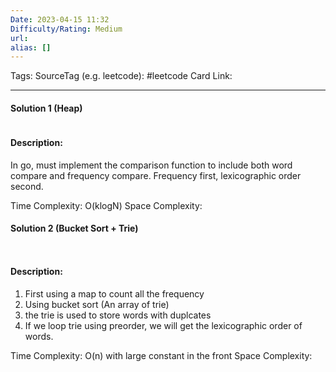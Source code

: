 ```yaml
---
Date: 2023-04-15 11:32
Difficulty/Rating: Medium
url:
alias: []
---
```

Tags: 
SourceTag (e.g. leetcode): #leetcode
Card Link: 

---
#### Solution 1 (Heap)

```python

```

#### Description:

In go, must implement the comparison function to include both word compare and frequency compare.
Frequency first, lexicographic order second.


Time Complexity: O(klogN)
Space Complexity:


#### Solution 2 (Bucket Sort + Trie)

```go



```

#### Description:

1. First using a map to count all the frequency
2. Using bucket sort (An array of trie)
3. the trie is used to store words with duplcates
4. If we loop trie using preorder, we will get the lexicographic order of words.


Time Complexity: O(n) with large constant in the front
Space Complexity: